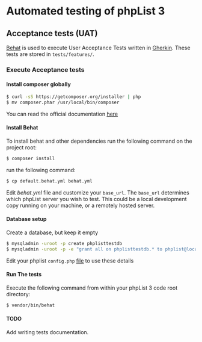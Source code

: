 # Automated testing of phpList 3

## Acceptance tests (UAT)

[Behat](http://behat.org/en/latest/) is used to execute User Acceptance Tests written in [Gherkin](https://github.com/cucumber/cucumber/wiki/Gherkin). These tests are stored in `tests/features/`.

### Execute Acceptance tests

#### Install composer globally

```sh
$ curl -sS https://getcomposer.org/installer | php
$ mv composer.phar /usr/local/bin/composer
```
You can read the official documentation [here](https://getcomposer.org/doc/00-intro.md#installation-linux-unix-osx)

#### Install Behat

To install behat and other dependencies run the following command on the project root: 
```sh
$ composer install
```

run the following command:
```sh
$ cp default.behat.yml behat.yml
```
Edit _behat.yml_ file and customize your `base_url`. The `base_url` determines which phpList server you wish to test. This could be a local development copy running on your machine, or a remotely hosted server. 

#### Database setup

Create a database, but keep it empty

```sh
$ mysqladmin -uroot -p create phplisttestdb
$ mysqladmin -uroot -p -e "grant all on phplisttestdb.* to phplist@localhost identified by 'testpassword'"
```

Edit your phplist `config.php` [file](https://www.phplist.org/manual/ch028_installation.xhtml#edit-the-phplist-config-php-file) to use these details

#### Run The tests

Execute the following command from within your phpList 3 code root directory:
```sh
$ vendor/bin/behat
```
#### TODO

Add writing tests documentation.
